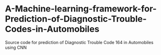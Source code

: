# A-Machine-learning-framework-for-Prediction-of-Diagnostic-Trouble-Codes-in-Automobiles
Source code for prediction of Diagnostic Trouble Code 164 in Automobiles using CNN
